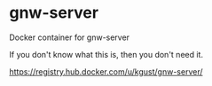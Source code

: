 # gnw-server
Docker container for gnw-server

If you don't know what this is, then you don't need it.

https://registry.hub.docker.com/u/kgust/gnw-server/
